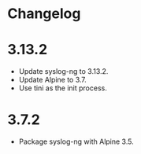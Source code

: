 # Changelog

# 3.13.2

* Update syslog-ng to 3.13.2.
* Update Alpine to 3.7.
* Use tini as the init process.

# 3.7.2

* Package syslog-ng with Alpine 3.5.
